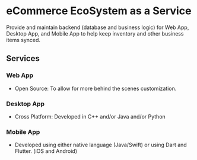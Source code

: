 # eCommerce EcoSystem as a Service
Provide and maintain backend (database and business logic) for Web App, Desktop App, and Mobile App to help keep inventory and other business items synced.

## Services
### Web App
- Open Source: To allow for more behind the scenes customization.

### Desktop App
- Cross Platform: Developed in C++ and/or Java and/or Python

### Mobile App
- Developed using either native language (Java/Swift) or using Dart and Flutter. (iOS and Android)
